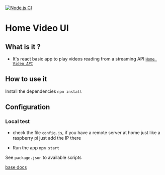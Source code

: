 [![Node.js CI](https://github.com/eliasjunior/home-video/actions/workflows/run-test.yml/badge.svg)](https://github.com/eliasjunior/home-video/actions/workflows/run-test.yml)

# Home Video UI

## What is it ?

- It's react basic app to play videos reading from a streaming API [`Home Video API`](https://github.com/eliasjunior/home-video-api)

## How to use it

Install the dependencies
`npm install`

## Configuration

### Local test

- check the file `config.js`, if you have a remote server at home just like a raspberry pi just add the IP there

- Run the app
`npm start`

See `package.json` to available scripts

[base docs](https://github.com/eliasjunior/home-video-docs)



